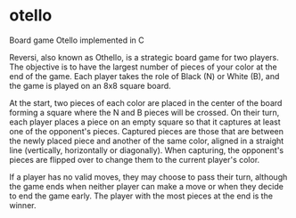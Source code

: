 # otello
Board game Otello implemented in C

Reversi, also known as Othello, is a strategic board game for two players. The objective is to have the largest number of pieces of your color at the end of the game. Each player takes the role of Black (N) or White (B), and the game is played on an 8x8 square board.


At the start, two pieces of each color are placed in the center of the board forming a square where the N and B pieces will be crossed. On their turn, each player places a piece on an empty square so that it captures at least one of the opponent's pieces. Captured pieces are those that are between the newly placed piece and another of the same color, aligned in a straight line (vertically, horizontally or diagonally). When capturing, the opponent's pieces are flipped over to change them to the current player's color.


If a player has no valid moves, they may choose to pass their turn, although the game ends when neither player can make a move or when they decide to end the game early. The player with the most pieces at the end is the winner.
